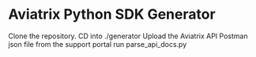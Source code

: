 # Aviatrix Python SDK Generator

Clone the repository.
CD into ./generator
Upload the Aviatrix API Postman json file from the support portal
run parse_api_docs.py
